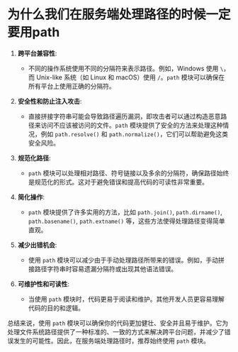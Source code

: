 # 为什么我们在服务端处理路径的时候一定要用path

1. **跨平台兼容性**:
   - 不同的操作系统使用不同的分隔符来表示路径。例如，Windows 使用 `\`，而 Unix-like 系统（如 Linux 和 macOS）使用 `/`。`path` 模块可以确保在所有平台上使用正确的分隔符。

2. **安全性和防止注入攻击**:
   - 直接拼接字符串可能会导致路径遍历漏洞，即攻击者可以通过构造恶意路径来访问不应该被访问的文件。`path` 模块提供了安全的方法来处理这种情况，例如 `path.resolve()` 和 `path.normalize()`，它们可以帮助避免这类安全风险。

3. **规范化路径**:
   - `path` 模块可以处理相对路径、符号链接以及多余的分隔符，确保路径始终是规范化的形式。这对于避免错误和提高代码的可读性非常重要。

4. **简化操作**:
   - `path` 模块提供了许多实用的方法，比如 `path.join()`, `path.dirname()`, `path.basename()`, `path.extname()` 等，这些方法使得处理路径变得简单直观。

5. **减少出错机会**:
   - 使用 `path` 模块可以减少由于手动处理路径所带来的错误。例如，手动拼接路径字符串时容易遗漏分隔符或出现其他语法错误。

6. **可维护性和可读性**:
   - 当使用 `path` 模块时，代码更易于阅读和维护。其他开发人员更容易理解代码的目的和逻辑。

总结来说，使用 `path` 模块可以确保你的代码更加健壮、安全并且易于维护。它为处理文件系统路径提供了一种标准的、一致的方式来解决跨平台问题，并减少了错误发生的可能性。因此，在服务端处理路径时，推荐始终使用 `path` 模块。